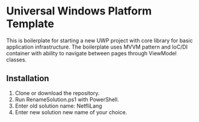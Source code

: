 ﻿# Universal Windows Platform Template

This is boilerplate for starting a new UWP project with core library for basic application infrastructure. 
The boilerplate uses MVVM pattern and IoC/DI container with ability to navigate between pages through ViewModel classes.

## Installation
1. Clone or download the repository.
2. Run RenameSolution.ps1 with PowerShell. 
3. Enter old solution name: NetfliLang
4. Enter new solution new name of your choice.
